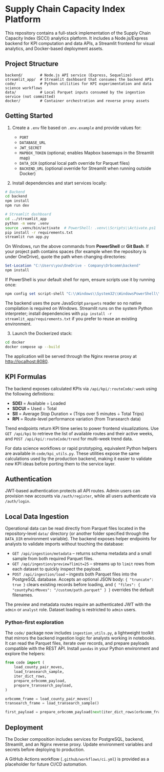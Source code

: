 # Supply Chain Capacity Index Platform

This repository contains a full-stack implementation of the Supply Chain Capacity Index (SCCI) analytics platform. It includes a Node.js/Express backend for KPI computation and data APIs, a Streamlit frontend for visual analytics, and Docker-based deployment assets.

## Project Structure

```
backend/        # Node.js API service (Express, Sequelize)
streamlit_app/  # Streamlit dashboard that consumes the backend APIs
code/           # Python utilities for KPI experimentation and data science workflows
data/           # Local Parquet inputs consumed by the ingestion service (not committed)
docker/         # Container orchestration and reverse proxy assets
```

## Getting Started

1. Create a `.env` file based on `.env.example` and provide values for:
   - `PORT`
   - `DATABASE_URL`
   - `JWT_SECRET`
   - `MAPBOX_TOKEN` (optional; enables Mapbox basemaps in the Streamlit map)
   - `DATA_DIR` (optional local path override for Parquet files)
   - `BACKEND_URL` (optional override for Streamlit when running outside Docker)

2. Install dependencies and start services locally:

```bash
# Backend
cd backend
npm install
npm run dev

# Streamlit dashboard
cd ../streamlit_app
python -m venv .venv
source .venv/bin/activate  # PowerShell: .venv\\Scripts\\Activate.ps1
pip install -r requirements.txt
streamlit run app.py
```

On Windows, run the above commands from **PowerShell** or **Git Bash**. If your project path contains spaces (for example when the
repository is under OneDrive), quote the path when changing directories:

```powershell
Set-Location "C:\Users\you\OneDrive - Company\Orbcomm\backend"
npm install
```

If PowerShell is your default shell for npm, ensure scripts use it by running once:

```powershell
npm config set script-shell "C:\\Windows\\System32\\WindowsPowerShell\\v1.0\\powershell.exe"
```

The backend uses the pure JavaScript `parquets` reader so no native compilation is required on Windows. Streamlit runs on the system Python interpreter; install dependencies with `pip install -r streamlit_app/requirements.txt` if you prefer to reuse an existing environment.

3. Launch the Dockerized stack:

```bash
cd docker
docker compose up --build
```

The application will be served through the Nginx reverse proxy at [http://localhost:8080](http://localhost:8080).

## KPI Formulas

The backend exposes calculated KPIs via `/api/kpi/:routeCode/:week` using the following definitions:

- **SDEI** = Available ÷ Loaded
- **SDCUI** = Used ÷ Total
- **SII** = Average Stop Duration × (Trips over 5 minutes ÷ Total Trips)
- **RPI** = Route-level performance variation (from Transearch data)

Trend endpoints return KPI time series to power frontend visualizations. Use `GET /api/kpi` to retrieve the list of available routes and their active weeks, and `POST /api/kpi/:routeCode/trend` for multi-week trend data.

For data science workflows or rapid prototyping, equivalent Python helpers are available in
`code/kpi_utils.py`. These utilities expose the same calculations used by the production
backend, making it easier to validate new KPI ideas before porting them to the service
layer.

## Authentication

JWT-based authentication protects all API routes. Admin users can provision new accounts via `/auth/register`, while all users authenticate via `/auth/login`.

## Local Data Ingestion

Operational data can be read directly from Parquet files located in the repository-level `data/` directory (or another folder specified through the `DATA_DIR` environment variable). The backend exposes helper endpoints for analysts to validate imports without touching the database:

- `GET /api/ingestion/metadata` – returns schema metadata and a small sample from both required Parquet files.
- `GET /api/ingestion/preview?limit=25` – streams up to `limit` rows from each dataset to quickly inspect the payload.
- `POST /api/ingestion/load` – ingests both Parquet files into the PostgreSQL database. Accepts an optional JSON body: `{ "truncate": true }` clears existing records before loading, and `{ "files": { "countyPairMoves": "/custom/path.parquet" } }` overrides the default filenames.

The preview and metadata routes require an authenticated JWT with the `admin` or `analyst` role. Dataset loading is restricted to `admin` users.

### Python-first exploration

The `code/` package now includes `ingestion_utils.py`, a lightweight toolkit that mirrors the backend ingestion logic for analysts working in notebooks. It can read the Parquet files, iterate over records, and prepare payloads compatible with the REST API. Install `pandas` in your Python environment and explore the helpers:

```python
from code import (
    load_county_pair_moves,
    load_transearch_sample,
    iter_dict_rows,
    prepare_orbcomm_payload,
    prepare_transearch_payload,
)

orbcomm_frame = load_county_pair_moves()
transearch_frame = load_transearch_sample()

first_payload = prepare_orbcomm_payload(next(iter_dict_rows(orbcomm_frame)))
```

## Deployment

The Docker composition includes services for PostgreSQL, backend, Streamlit, and an Nginx reverse proxy. Update environment variables and secrets before deploying to production.

A GitHub Actions workflow (`.github/workflows/ci.yml`) is provided as a placeholder for future CI/CD automation.
